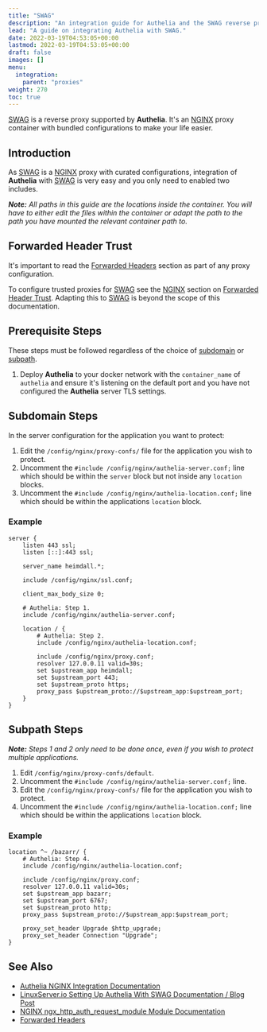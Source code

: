 ```yaml
---
title: "SWAG"
description: "An integration guide for Authelia and the SWAG reverse proxy"
lead: "A guide on integrating Authelia with SWAG."
date: 2022-03-19T04:53:05+00:00
lastmod: 2022-03-19T04:53:05+00:00
draft: false
images: []
menu:
  integration:
    parent: "proxies"
weight: 270
toc: true
---
```


[SWAG] is a reverse proxy supported by **Authelia**. It's an [NGINX] proxy container with bundled configurations to make
your life easier.

## Introduction

As [SWAG] is a [NGINX] proxy with curated configurations, integration of **Authelia** with [SWAG] is very easy and you
only need to enabled two includes.

_**Note:** All paths in this guide are the locations inside the container. You will have to either edit the files within
the container or adapt the path to the path you have mounted the relevant container path to._

## Forwarded Header Trust

It's important to read the [Forwarded Headers] section as part of any proxy configuration.

To configure trusted proxies for [SWAG] see the [NGINX] section on
[Forwarded Header Trust](nginx.md#forwarded-header-trust). Adapting this to [SWAG] is beyond the scope of this
documentation.

## Prerequisite Steps

These steps must be followed regardless of the choice of [subdomain](#subdomain-steps) or [subpath](#subpath-steps).

1. Deploy **Authelia** to your docker network with the `container_name` of `authelia` and ensure it's listening on the
   default port and you have not configured the **Authelia** server TLS settings.

## Subdomain Steps

In the server configuration for the application you want to protect:

1. Edit the `/config/nginx/proxy-confs/` file for the application you wish to protect.
2. Uncomment the `#include /config/nginx/authelia-server.conf;` line which should be within the `server` block
   but not inside any `location` blocks.
3. Uncomment the `#include /config/nginx/authelia-location.conf;` line which should be within the applications
   `location` block.

### Example

```nginx
server {
    listen 443 ssl;
    listen [::]:443 ssl;

    server_name heimdall.*;

    include /config/nginx/ssl.conf;

    client_max_body_size 0;

    # Authelia: Step 1.
    include /config/nginx/authelia-server.conf;

    location / {
        # Authelia: Step 2.
        include /config/nginx/authelia-location.conf;

        include /config/nginx/proxy.conf;
        resolver 127.0.0.11 valid=30s;
        set $upstream_app heimdall;
        set $upstream_port 443;
        set $upstream_proto https;
        proxy_pass $upstream_proto://$upstream_app:$upstream_port;
    }
}
```

## Subpath Steps

_**Note:** Steps 1 and 2 only need to be done once, even if you wish to protect multiple applications._

1. Edit `/config/nginx/proxy-confs/default`.
2. Uncomment the `#include /config/nginx/authelia-server.conf;` line.
3. Edit the `/config/nginx/proxy-confs/` file for the application you wish to protect.
4. Uncomment the `#include /config/nginx/authelia-location.conf;` line which should be within the applications
   `location` block.

### Example

```nginx
location ^~ /bazarr/ {
    # Authelia: Step 4.
    include /config/nginx/authelia-location.conf;

    include /config/nginx/proxy.conf;
    resolver 127.0.0.11 valid=30s;
    set $upstream_app bazarr;
    set $upstream_port 6767;
    set $upstream_proto http;
    proxy_pass $upstream_proto://$upstream_app:$upstream_port;

    proxy_set_header Upgrade $http_upgrade;
    proxy_set_header Connection "Upgrade";
}
```

## See Also

- [Authelia NGINX Integration Documentation](nginx.md)
- [LinuxServer.io Setting Up Authelia With SWAG Documentation / Blog Post](https://www.linuxserver.io/blog/2020-08-26-setting-up-authelia)
- [NGINX ngx_http_auth_request_module Module Documentation](https://nginx.org/en/docs/http/ngx_http_auth_request_module.html)
- [Forwarded Headers]

[SWAG]: https://docs.linuxserver.io/general/swag
[NGINX]: https://www.nginx.com/
[Forwarded Headers]: fowarded-headers
